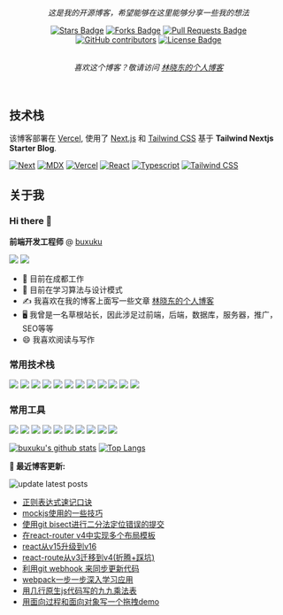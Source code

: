 <h1 align="center"></h1>
<p align="center"><i>这是我的开源博客，希望能够在这里能够分享一些我的想法</i></p>

<div align="center">
    <a href="https://github.com/buxuku/buxuku.github.io/stargazers"><img src="https://img.shields.io/github/stars/buxuku/buxuku.github.io" alt="Stars Badge"/></a>
    <a href="https://github.com/buxuku/buxuku.github.io/network/members"><img src="https://img.shields.io/github/forks/buxuku/buxuku.github.io" alt="Forks Badge"/></a>
    <a href="https://github.com/buxuku/buxuku.github.io/pulls"><img src="https://img.shields.io/github/issues-pr/buxuku/buxuku.github.io" alt="Pull Requests Badge"/></a>
    <a href="https://github.com/buxuku/buxuku.github.io/graphs/contributors"><img alt="GitHub contributors" src="https://img.shields.io/github/contributors/buxuku/buxuku.github.io?color=2b9348"></a>
    <a href="https://github.com/buxuku/buxuku.github.io/blob/master/LICENSE"><img src="https://img.shields.io/github/license/buxuku/buxuku.github.io?color=2b9348" alt="License Badge"/></a>
</div>
<br>
<p align="center"><i>喜欢这个博客？敬请访问 <a href="https://buxuku.linxiaodong.com">林晓东的个人博客</a></i></p>
<br>

## 技术栈

该博客部署在 [Vercel](https://vercel.com/), 使用了 [Next.js](https://nextjs.org/) 和 [Tailwind CSS](https://tailwindcss.com/) 基于 **Tailwind Nextjs Starter Blog**.

[![Next][Next.js]][Next-url] [![MDX][MDX]][MDX-url] [![Vercel][Vercel]][Vercel-url] [![React][React]][React-url] [![Typescript][Typescript]][Typescript-url] [![Tailwind CSS][Tailwind CSS]][Tailwind CSS-url] 


## 关于我

### Hi there 👋

**前端开发工程师** @  [buxuku](https://github.com/buxuku)

![](https://komarev.com/ghpvc/?username=buxuku&color=green)
  <img src="https://img.shields.io/github/followers/buxuku?label=Follow" style=" float:left, margin-right:10px" />

- 🔭 目前在成都工作
- 🌱 目前在学习算法与设计模式
- ✍️ 我喜欢在我的博客上面写一些文章 <a href="https://blog.linxiaodong.com" target="_blank">林晓东的个人博客</a>
- 🖥 我曾是一名草根站长，因此涉足过前端，后端，数据库，服务器，推广，SEO等等
- 😄 我喜欢阅读与写作


### 常用技术栈

<img src="https://img.shields.io/badge/-HTML5-E34F26?style=flat&logo=html5&logoColor=white"> <img src="https://img.shields.io/badge/-CSS3-1572B6?style=flat&logo=css3&logoColor=white">
<img src="https://img.shields.io/badge/-JavaScript-eed718?style=flat&logo=javascript&logoColor=ffffff">
<img src="https://img.shields.io/badge/-React-000000?style=flat&logo=react&logoColor=00c8ff">
<img src="https://img.shields.io/badge/-MongoDB-4DB33D?style=flat&logo=mongodb&logoColor=FFFFFF">
<img src="https://img.shields.io/badge/-GraphQL-e535ab?style=flat&logo=graphql&logoColor=FFFFFF">
<img src="https://img.shields.io/badge/-MySQL-F29111?style=flat&logo=mysql&logoColor=FFFFFF">
<img src="https://img.shields.io/badge/-Express.js-787878?style=flat">
<img src="https://img.shields.io/badge/-Node.js-3C873A?style=flat&logo=Node.js&logoColor=white">
<img src="https://img.shields.io/badge/-php-777bb4?style=flat&logo=php&logoColor=white">
<img src="https://img.shields.io/badge/-python-3776ab?style=flat&logo=python&logoColor=white">
<img src="http://img.shields.io/badge/-Redis-dc382d?style=flat&logo=Redis&logoColor=white">


### 常用工具

<img src="http://img.shields.io/badge/-Google%20Cloud%20Platform-4285F4?style=flat&logo=google%20cloud&logoColor=white"> <img src="http://img.shields.io/badge/-Git-F1502F?style=flat&logo=git&logoColor=FFFFFF">
<img src="http://img.shields.io/badge/-Github-000000?style=flat&logo=github&logoColor=FFFFFF">
<img src="http://img.shields.io/badge/-VS%20Code-007ACC?style=flat&logo=visual%20studio%20code&logoColor=white">
<img src="http://img.shields.io/badge/-webstorm-000000?style=flat&logo=webstorm&=white">
<img src="http://img.shields.io/badge/-Linux-fcc624?style=flat&logo=Linux&logoColor=white">
<img src="http://img.shields.io/badge/-NGINX-269539?style=flat&logo=NGINX&logoColor=white">
<img src="http://img.shields.io/badge/-docker-2496ed?style=flat&logo=docker&logoColor=white">
<img src="http://img.shields.io/badge/-Jenkins-d24939?style=flat&logo=Jenkins&logoColor=white">
<img src="http://img.shields.io/badge/-Vim-019733?style=flat&logo=Vim&logoColor=white">

[![buxuku's github stats](https://github-readme-stats.vercel.app/api?username=buxuku&count_private=true&include_all_commits=true)](https://github.com/buxuku/)
[![Top Langs](https://github-readme-stats.vercel.app/api/top-langs/?username=buxuku&hide=php&layout=compact)](https://github.com/buxuku)

**📝 最近博客更新:**

![update latest posts](https://github.com/buxuku/buxuku/workflows/update%20latest%20posts/badge.svg)






<!-- START -->
- [正则表达式速记口诀](https://blog.linxiaodong.com/blog/regexp-memonic)
- [mockjs使用的一些技巧](https://blog.linxiaodong.com/blog/mockjs-skills)
- [使用git bisect进行二分法定位错误的提交](https://blog.linxiaodong.com/blog/git-bisect)
- [在react-router v4中实现多个布局模板](https://blog.linxiaodong.com/blog/multiple-layouts-with-react-router-v4)
- [react从v15升级到v16](https://blog.linxiaodong.com/blog/update-react-from-v15-to-v16)
- [react-route从v3迁移到v4(折腾+踩坑)](https://blog.linxiaodong.com/blog/Migrating-react-route-v3-to-v4)
- [利用git webhook 来同步更新代码](https://blog.linxiaodong.com/blog/use-git-webhook-to-update-website)
- [webpack一步一步深入学习应用](https://blog.linxiaodong.com/blog/webpack-step-by-step)
- [用几行原生js代码写的九九乘法表](https://blog.linxiaodong.com/blog/a-Multiplication-Table-demo)
- [用面向过程和面向对象写一个拖拽demo](https://blog.linxiaodong.com/blog/a-drap-demo)
<!-- END -->


<!-- MARKDOWN LINKS & IMAGES -->
<!-- https://www.markdownguide.org/basic-syntax/#reference-style-links -->
[Next.js]: https://img.shields.io/badge/next.js-000000?style=for-the-badge&logo=nextdotjs&logoColor=white
[Next-url]: https://nextjs.org/
[Typescript]: https://img.shields.io/badge/TypeScript-3178C6?style=for-the-badge&logo=typescript&logoColor=white
[Typescript-url]: https://www.typescriptlang.org/
[Tailwind CSS]: https://img.shields.io/badge/Tailwind_CSS-38B2AC?style=for-the-badge&logo=tailwind-css&logoColor=white
[Tailwind CSS-url]: https://tailwindcss.com/
[MDX]: https://img.shields.io/badge/MDX-000000?style=for-the-badge&logo=mdx&logoColor=white
[MDX-url]: https://mdxjs.com/
[React]: https://img.shields.io/badge/React-20232A?style=for-the-badge&logo=react&logoColor=61DAFB
[React-url]: https://reactjs.org/
[Vercel]: https://img.shields.io/badge/Vercel-000000?style=for-the-badge&logo=vercel&logoColor=white
[Vercel-url]: https://vercel.com/

